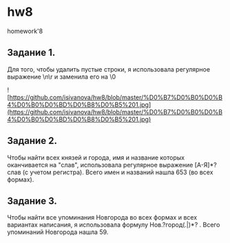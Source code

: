 # hw8
homework'8

## Задание 1.

Для того, чтобы удалить пустые строки, я использовала регулярное выражение \n\r и заменила его на \0 

![https://github.com/isivanova/hw8/blob/master/%D0%B7%D0%B0%D0%B4%D0%B0%D0%BD%D0%B8%D0%B5%201.jpg](https://github.com/isivanova/hw8/blob/master/%D0%B7%D0%B0%D0%B4%D0%B0%D0%BD%D0%B8%D0%B5%201.jpg)

## Задание 2.

Чтобы найти всех князей и города, имя и название которых оканчивается на "слав", использовала регулярное выражение [А-Я]*?слав (с учетом регистра). Всего имен и названий нашла 653 (во всех формах).

## Задание 3.

Чтобы найти все упоминания Новгорода во всех формах и всех вариантах написания, я использовала формулу Нов.?город(.|)*? . Всего упоминаний Новгорода нашла 59.
